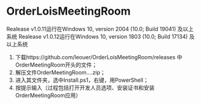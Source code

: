 # OrderLoisMeetingRoom
Realease v1.0.11运行在Windows 10, version 2004 (10.0; Build 19041) 及以上系统
Realease v1.0.12运行在Windows 10, version 1803 (10.0; Build 17134) 及以上系统
1. 下载https://github.com/leouer/OrderLoisMeetingRoom/releases 中OrderMeetingRoom开头的文件；
2. 解压文件OrderMeetingRoom....zip；
3. 进入其文件夹，选中Install.ps1，右键，用PowerShell；
4. 按提示输入（过程包括打开开发人员选项、安装证书和安装OrderMeetingRoom应用）
